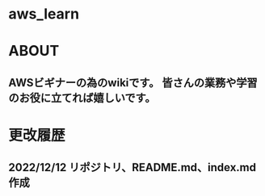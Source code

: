 # aws_learn

<h1>ABOUT<h2>
AWSビギナーの為のwikiです。
皆さんの業務や学習のお役に立てれば嬉しいです。
  
  
<h1>更改履歴<h2>
2022/12/12 リポジトリ、README.md、index.md作成

